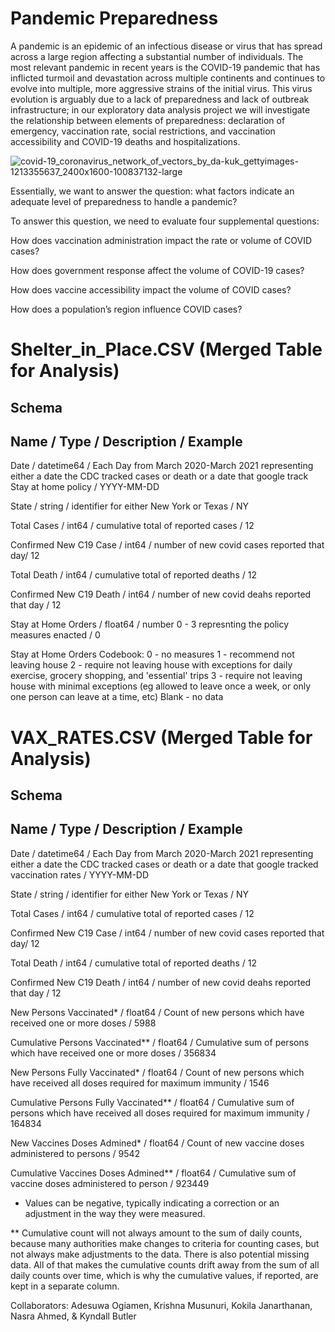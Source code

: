 # Pandemic Preparedness
A pandemic is an epidemic of an infectious disease or virus that has spread across a large region affecting a substantial number of individuals. The most relevant pandemic in recent years is the COVID-19 pandemic that has inflicted turmoil and devastation across multiple continents and continues to evolve into multiple, more aggressive strains of the initial virus. This virus evolution is arguably due to a lack of preparedness and lack of outbreak infrastructure; in our exploratory data analysis project we will investigate the relationship between elements of preparedness: declaration of emergency, vaccination rate, social restrictions, and vaccination accessibility and COVID-19 deaths and hospitalizations.


![covid-19_coronavirus_network_of_vectors_by_da-kuk_gettyimages-1213355637_2400x1600-100837132-large](https://user-images.githubusercontent.com/110564772/197648602-cee38ce3-8e97-4d2d-bf81-42914689c525.jpg)

Essentially, we want to answer the question: what factors indicate an adequate level of preparedness to handle a pandemic? 

To answer this question, we need to evaluate four supplemental questions:

How does vaccination administration impact the rate or volume of COVID cases?

How does government response affect the volume of COVID-19 cases? 

How does vaccine accessibility impact the volume of COVID cases? 

How does a population’s region influence COVID cases?


# Shelter_in_Place.CSV (Merged Table for Analysis)
## Schema
## Name / Type / Description / Example
Date / datetime64 / Each Day from March 2020-March 2021 representing either a date the CDC tracked cases or death or a date that google track Stay at home policy / YYYY-MM-DD 

State / string / identifier for either New York or Texas / NY

Total Cases / int64 / cumulative total of reported cases / 12

Confirmed New C19 Case / int64 / number of new covid cases reported that day/ 12

Total Death / int64 / cumulative total of reported deaths / 12

Confirmed New C19 Death / int64 / number of new covid deahs reported that day / 12

Stay at Home Orders / float64 / number 0 - 3 represnting the policy measures enacted / 0

Stay at Home Orders Codebook:
0 - no measures
1 - recommend not leaving house
2 - require not leaving house with exceptions for daily exercise, grocery shopping, and 'essential' trips
3 - require not leaving house with minimal exceptions (eg allowed to leave once a week, or only one person can leave at a time, etc)
Blank - no data 


# VAX_RATES.CSV (Merged Table for Analysis)
## Schema
## Name / Type / Description / Example

Date /  datetime64 / Each Day from March 2020-March 2021 representing either a date the CDC tracked cases or death or a date that google tracked vaccination rates / YYYY-MM-DD 

State / string / identifier for either New York or Texas / NY

Total Cases / int64 / cumulative total of reported cases / 12

Confirmed New C19 Case / int64 / number of new covid cases reported that day/ 12

Total Death / int64 / cumulative total of reported deaths / 12

Confirmed New C19 Death / int64 / number of new covid deahs reported that day / 12

New Persons Vaccinated* / float64 / Count of new persons which have received one or more doses / 5988

Cumulative Persons Vaccinated** / float64 / Cumulative sum of persons which have received one or more doses / 356834

New Persons Fully Vaccinated* / float64 / Count of new persons which have received all doses required for maximum immunity / 1546

Cumulative Persons Fully Vaccinated** / float64 / Cumulative sum of persons which have received all doses required for maximum immunity / 164834

New Vaccines Doses Admined* / float64 / Count of new vaccine doses administered to persons / 9542

Cumulative Vaccines Doses Admined** / float64 / Cumulative sum of vaccine doses administered to person / 923449

* Values can be negative, typically indicating a correction or an adjustment in the way they were measured.

** Cumulative count will not always amount to the sum of daily counts, because many authorities make changes to criteria for counting cases, but not always make adjustments to the data. There is also potential missing data. All of that makes the cumulative counts drift away from the sum of all daily counts over time, which is why the cumulative values, if reported, are kept in a separate column.

Collaborators: Adesuwa Ogiamen, Krishna Musunuri, Kokila Janarthanan, Nasra Ahmed, & Kyndall Butler

